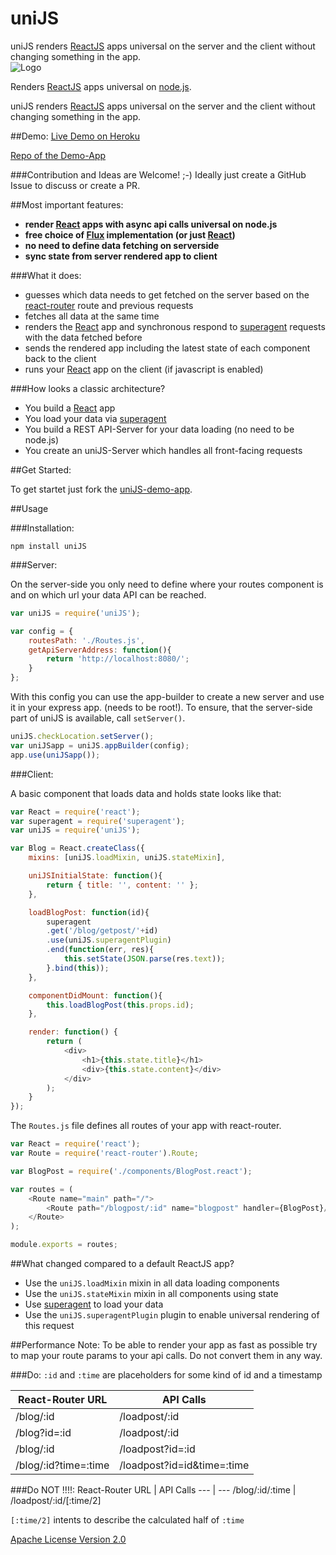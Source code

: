 # uniJS
uniJS renders [ReactJS](https://github.com/facebook/react) apps universal on the server and the client without changing something in the app.<br>
![Logo](https://avatars0.githubusercontent.com/u/13003405?v=3&s=200)



Renders [ReactJS](https://github.com/facebook/react) apps universal on [node.js](https://github.com/joyent/node).

uniJS renders [ReactJS](https://github.com/facebook/react) apps universal on the server and the client without changing something in the app.

##Demo:
[Live Demo on Heroku](https://unijs.herokuapp.com/)

[Repo of the Demo-App](https://github.com/unijs/unijs-demo)

###Contribution and Ideas are Welcome! ;-)
Ideally just create a GitHub Issue to discuss or create a PR.

##Most important features:
- **render [React](https://github.com/facebook/react) apps with async api calls universal on node.js**
- **free choice of [Flux](https://github.com/facebook/flux) implementation (or just [React](https://github.com/facebook/react))**
- **no need to define data fetching on serverside**
- **sync state from server rendered app to client**

###What it does:
- guesses which data needs to get fetched on the server based on the [react-router](https://github.com/rackt/react-router) route and previous requests
- fetches all data at the same time
- renders the [React](https://github.com/facebook/react) app and synchronous respond to [superagent](https://github.com/visionmedia/superagent) requests with the data fetched before
- sends the rendered app including the latest state of each component back to the client
- runs your [React](https://github.com/facebook/react) app on the client (if javascript is enabled)


###How looks a classic architecture?
- You build a [React](https://github.com/facebook/react) app
- You load your data via [superagent](https://github.com/visionmedia/superagent)
- You build a REST API-Server for your data loading (no need to be node.js)
- You create an uniJS-Server which handles all front-facing requests

##Get Started:

To get startet just fork the [uniJS-demo-app](https://github.com/dustin-H/uniJS-demo).

##Usage

###Installation:

`npm install uniJS`

###Server:

On the server-side you only need to define where your routes component is and on which url your data API can be reached.

```js
var uniJS = require('uniJS');

var config = {
	routesPath: './Routes.js',
	getApiServerAddress: function(){
		return 'http://localhost:8080/';
	}
};
```

With this config you can use the app-builder to create a new server and use it in your express app. (needs to be root!). To ensure, that the server-side part of uniJS is available, call `setServer()`.

```js
uniJS.checkLocation.setServer();
var uniJSapp = uniJS.appBuilder(config);
app.use(uniJSapp());
```

###Client:

A basic component that loads data and holds state looks like that:

```js
var React = require('react');
var superagent = require('superagent');
var uniJS = require('uniJS');

var Blog = React.createClass({
	mixins: [uniJS.loadMixin, uniJS.stateMixin],

	uniJSInitialState: function(){
		return { title: '', content: '' };
	},

	loadBlogPost: function(id){
		superagent
		.get('/blog/getpost/'+id)
		.use(uniJS.superagentPlugin)
		.end(function(err, res){
			this.setState(JSON.parse(res.text));
		}.bind(this));
	},

	componentDidMount: function(){
		this.loadBlogPost(this.props.id);
	},

	render: function() {
		return (
			<div>
				<h1>{this.state.title}</h1>
				<div>{this.state.content}</div>
			</div>
		);
	}
});

```

The `Routes.js` file defines all routes of your app with react-router.

```js
var React = require('react');
var Route = require('react-router').Route;

var BlogPost = require('./components/BlogPost.react');

var routes = (
	<Route name="main" path="/">
		<Route path="/blogpost/:id" name="blogpost" handler={BlogPost}/>
	</Route>
);

module.exports = routes;
```

##What changed compared to a default ReactJS app?
- Use the `uniJS.loadMixin` mixin in all data loading components
- Use the `uniJS.stateMixin` mixin in all components using state
- Use [superagent](https://github.com/visionmedia/superagent) to load your data
- Use the `uniJS.superagentPlugin` plugin to enable universal rendering of this request

##Performance Note:
To be able to render your app as fast as possible try to map your route params to your api calls. Do not convert them in any way.

###Do:
`:id` and `:time` are placeholders for some kind of id and a timestamp

React-Router URL | API Calls
 --- | ---
/blog/:id | /loadpost/:id
/blog?id=:id | /loadpost/:id
/blog/:id | /loadpost?id=:id
/blog/:id?time=:time | /loadpost?id=id&time=:time

###Do NOT !!!!:
React-Router URL | API Calls
 --- | ---
/blog/:id/:time | /loadpost/:id/[:time/2]

`[:time/2]` intents to describe the calculated half of `:time`



[Apache License Version 2.0](LICENSE)
